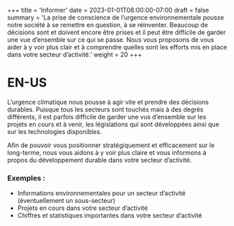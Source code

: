 +++
title = 'Informer'
date = 2023-01-01T08:00:00-07:00
draft = false
summary = 'La prise de conscience de l’urgence environnementale pousse notre société à se remettre en question, à se réinventer. Beaucoup de décisions sont et doivent encore être prises et il peut être difficile de garder une vue d’ensemble sur ce qui se passe. Nous vous proposons de vous aider à y voir plus clair et à comprendre quelles sont les efforts mis en place dans votre secteur d’activité.'
weight = 20
+++

# EN-US

L’urgence climatique nous pousse à agir vite et prendre des décisions durables. Puisque tous les secteurs sont touchés mais à des degrés différents, il est parfois difficile de garder une vus d’ensemble sur les projets en cours et à venir, les législations qui sont développées ainsi que sur les technologies disponibles.

Afin de pouvoir vous positionner stratégiquement et efficacement sur le long-terme, nous vous aidons à y voir plus claire et vous informons à propos du développement durable dans votre secteur d’activité.

### Exemples :

- Informations environnementales pour un secteur d’activité (éventuellement un sous-secteur)
- Projets en cours dans votre secteur d’activité
- Chiffres et statistiques importantes dans votre secteur d’activité